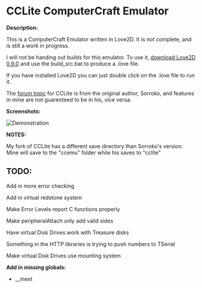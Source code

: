 CCLite ComputerCraft Emulator
=============================

**Description:**

This is a ComputerCraft Emulator written in Love2D. It is not complete, and is still a work in progress.

I will not be handing out builds for this emulator. To use it, [download Love2D 0.9.0](http://love2d.org/) and use the build_src.bat to produce a .love file.

If you have installed Love2D you can just double click on the .love file to run it.

The [forum topic](http://www.computercraft.info/forums2/index.php?/topic/13445-lightweight-cc-emulator-download-now/) for CCLite is from the original author, Sorroko, and features in mine are not guarenteed to be in his, vice versa.

**Screenshots:**

![Demonstration](http://i.imgur.com/87PL9Nb.png)

**NOTES:**

My fork of CCLite has a different save directory than Sorroko's version. Mine will save to the "ccemu" folder while his saves to "cclite"

TODO:
-----

Add in more error checking

Add in virtual redstone system

Make Error Levels report C functions properly

Make peripheralAttach only add valid sides

Have virtual Disk Drives work with Treasure disks

Something in the HTTP libraries is trying to push numbers to TSerial

Make virtual Disk Drives use mounting system

**Add in missing globals:**

  * __inext
